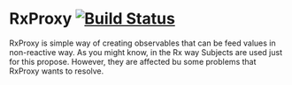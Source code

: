 # RxProxy [![Build Status](https://travis-ci.org/upday/RxProxy.svg?branch=master)](https://travis-ci.org/upday/RxProxy)

RxProxy is simple way of creating observables that can be feed values in non-reactive way.
As you might know, in the Rx way Subjects are used just for this propose.
However, they are affected bu some problems that RxProxy wants to resolve.
